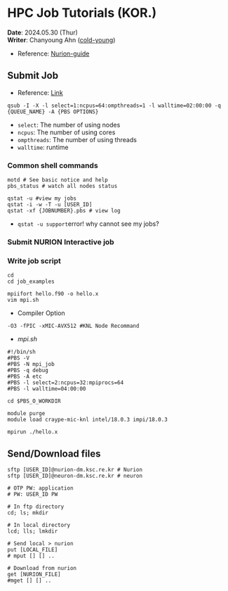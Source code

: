 # HPC Job Tutorials (KOR.)
**Date**: 2024.05.30 (Thur) <br>
**Writer**: Chanyoung Ahn ([cold-young](https://github.com/cold-young))

- Reference: [Nurion-guide](https://docs-ksc.gitbook.io/nurion-user-guide-eng)

## Submit Job 
- Reference: [Link](https://docs-ksc.gitbook.io/nurion-user-guide/undefined/running-jobs-through-scheduler-pbs)

```shell
qsub -I -X -l select=1:ncpus=64:ompthreads=1 -l walltime=02:00:00 -q {QUEUE_NAME} -A {PBS OPTIONS}
```
- `select`: The number of using nodes
- `ncpus`: The number of using cores
- `ompthreads`: The number of using threads 
- `walltime`: runtime

### Common shell commands
```shell
motd # See basic notice and help
pbs_status # watch all nodes status 

qstat -u #view my jobs
qstat -i -w -T -u [USER_ID]
qstat -xf {JOBNUMBER}.pbs # view log 
```
- `qstat -u support`error! why cannot see my jobs?

### Submit NURION Interactive job

### Write job script 
```shell
cd 
cd job_examples

mpiifort hello.f90 -o hello.x
vim mpi.sh
```
- Compiler Option
```shell
-O3 -fPIC -xMIC-AVX512 #KNL Node Recommand
```

- *mpi.sh*
```shell
#!/bin/sh
#PBS -V
#PBS -N mpi_job
#PBS -q debug
#PBS -A etc
#PBS -l select=2:ncpus=32:mpiprocs=64
#PBS -l walltime=04:00:00

cd $PBS_O_WORKDIR

module purge
module load craype-mic-knl intel/18.0.3 impi/18.0.3

mpirun ./hello.x
```


## Send/Download files 

```shell
sftp [USER_ID]@nurion-dm.ksc.re.kr # Nurion
sftp [USER_ID]@neuron-dm.ksc.re.kr # neuron

# OTP PW: application
# PW: USER_ID PW
```

```shell
# In ftp directory
cd; ls; mkdir 

# In local directory
lcd; lls; lmkdir 

# Send local > nurion
put [LOCAL_FILE]
# mput [] [] ..

# Download from nurion
get [NURION_FILE]
#mget [] [] .. 
```